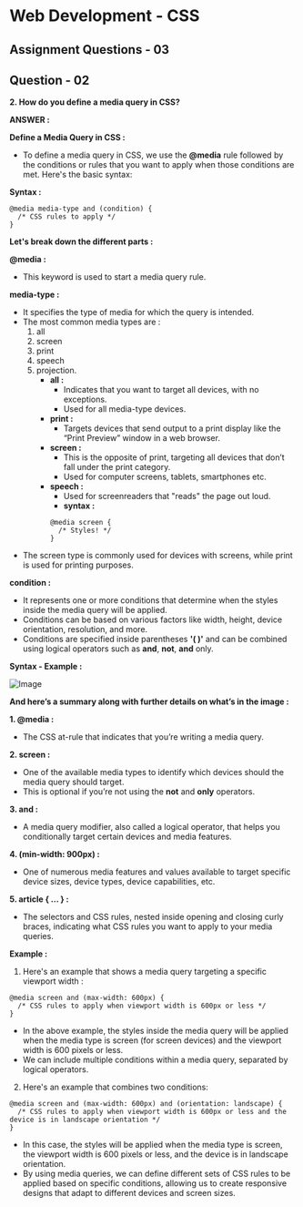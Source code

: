 # **Web Development - CSS**
## **Assignment Questions - 03**
## **Question - 02**

**2. How do you define a media query in CSS?**

**ANSWER :**

**Define a Media Query in CSS :**

- To define a media query in CSS, we use the **@media** rule followed by the conditions or rules that you want to apply when those conditions are met. Here's the basic syntax:

**Syntax :**

```
@media media-type and (condition) {
  /* CSS rules to apply */
}
```

**Let's break down the different parts :**

**@media :** 
- This keyword is used to start a media query rule.

**media-type :** 
- It specifies the type of media for which the query is intended. 
- The most common media types are :
    1. all
    2. screen
    3. print
    4. speech
    5. projection. 
        - **all :**
            - Indicates that you want to target all devices, with no exceptions. 
            - Used for all media-type devices.
        - **print :**
            - Targets devices that send output to a print display like the “Print Preview” window in a web browser.
        - **screen :** 
            - This is the opposite of print, targeting all devices that don’t fall under the print category.
            - Used for computer screens, tablets, smartphones etc.
        - **speech :** 
            - Used for screenreaders that "reads" the page out loud.
            - **syntax :**
            ```
            @media screen {
              /* Styles! */
            }

            ```
- The screen type is commonly used for devices with screens, while print is used for printing purposes.

**condition :** 
- It represents one or more conditions that determine when the styles inside the media query will be applied.
- Conditions can be based on various factors like width, height, device orientation, resolution, and more. 
- Conditions are specified inside parentheses **'( )'** and can be combined using logical operators such as **and**, **not**, **and** only.

**Syntax - Example :**

![Image](https://cdn.hashnode.com/res/hashnode/image/upload/v1680271417207/0beb290b-8ad5-4e32-b7bb-ec1f2eb962d4.png?auto=compress,format&format=webp)

**And here’s a summary along with further details on what’s in the image :**

**1. @media :** 
- The CSS at-rule that indicates that you’re writing a media query.

**2. screen :** 
- One of the available media types to identify which devices should the media query should target. 
- This is optional if you’re not using the **not** and **only** operators.

**3. and :** 
- A media query modifier, also called a logical operator, that helps you conditionally target certain devices and media features.

**4. (min-width: 900px) :** 
- One of numerous media features and values available to target specific device sizes, device types, device capabilities, etc.

**5. article { ... } :** 
- The selectors and CSS rules, nested inside opening and closing curly braces, indicating what CSS rules you want to apply to your media queries.

**Example :**

1. Here's an example that shows a media query targeting a specific viewport width :

```
@media screen and (max-width: 600px) {
  /* CSS rules to apply when viewport width is 600px or less */
}
```
- In the above example, the styles inside the media query will be applied when the media type is screen (for screen devices) and the viewport width is 600 pixels or less.
- We can include multiple conditions within a media query, separated by logical operators. 

2. Here's an example that combines two conditions:

```
@media screen and (max-width: 600px) and (orientation: landscape) {
  /* CSS rules to apply when viewport width is 600px or less and the device is in landscape orientation */
}
```
- In this case, the styles will be applied when the media type is screen, the viewport width is 600 pixels or less, and the device is in landscape orientation.
- By using media queries, we can define different sets of CSS rules to be applied based on specific conditions, allowing us to create responsive designs that adapt to different devices and screen sizes.